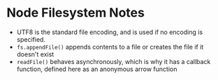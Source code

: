 # Node Filesystem Notes
* UTF8 is the standard file encoding, and is used if no encoding is specified.
* `fs.appendFile()` appends contents to a file or creates the file if it doesn't exist
* `readFile()` behaves asynchronously, which is why it has a callback function, defined here as an anonymous arrow function